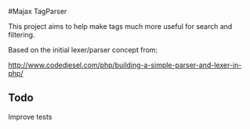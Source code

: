 #Majax TagParser

This project aims to help make tags much more useful for search and filtering.

Based on the initial lexer/parser concept from:

http://www.codediesel.com/php/building-a-simple-parser-and-lexer-in-php/

## Todo

Improve tests